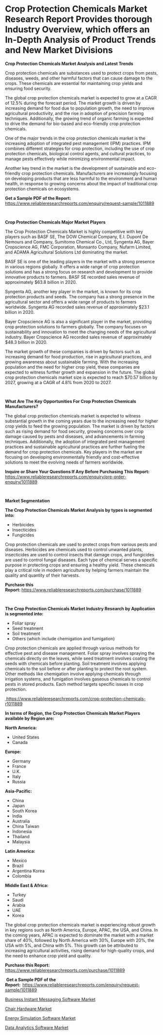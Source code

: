 <p><h1>Crop Protection Chemicals Market Research Report Provides thorough Industry Overview, which offers an In-Depth Analysis of Product Trends and New Market Divisions</h1></p><p><strong>Crop Protection Chemicals Market Analysis and Latest Trends</strong></p>
<p><p>Crop protection chemicals are substances used to protect crops from pests, diseases, weeds, and other harmful factors that can cause damage to the crops. These chemicals are essential for maintaining crop yields and ensuring food security.</p><p>The global crop protection chemicals market is expected to grow at a CAGR of 12.5% during the forecast period. The market growth is driven by increasing demand for food due to population growth, the need to improve agricultural productivity, and the rise in adoption of precision farming techniques. Additionally, the growing trend of organic farming is expected to drive the demand for bio-based and eco-friendly crop protection chemicals.</p><p>One of the major trends in the crop protection chemicals market is the increasing adoption of integrated pest management (IPM) practices. IPM combines different strategies for crop protection, including the use of crop protection chemicals, biological control agents, and cultural practices, to manage pests effectively while minimizing environmental impact.</p><p>Another key trend in the market is the development of sustainable and eco-friendly crop protection chemicals. Manufacturers are increasingly focusing on developing products that are less harmful to the environment and human health, in response to growing concerns about the impact of traditional crop protection chemicals on ecosystems.</p></p>
<p><strong>Get a Sample PDF of the Report:&nbsp;</strong> <a href="https://www.reliableresearchreports.com/enquiry/request-sample/1011889">https://www.reliableresearchreports.com/enquiry/request-sample/1011889</a></p>
<p>&nbsp;</p>
<p><strong>Crop Protection Chemicals Major Market Players</strong></p>
<p><p>The Crop Protection Chemicals Market is highly competitive with key players such as BASF SE, The DOW Chemical Company, E.I. Dupont De Nemours and Company, Sumitomo Chemical Co., Ltd, Syngenta AG, Bayer Cropscience AG, FMC Corporation, Monsanto Company, Nufarm Limited, and ADAMA Agricultural Solutions Ltd dominating the market.</p><p>BASF SE is one of the leading players in the market with a strong presence in various regions globally. It offers a wide range of crop protection solutions and has a strong focus on research and development to provide innovative products to farmers. BASF SE recorded sales revenue of approximately $63.8 billion in 2020.</p><p>Syngenta AG, another key player in the market, is known for its crop protection products and seeds. The company has a strong presence in the agricultural sector and offers a wide range of products to farmers worldwide. Syngenta AG recorded sales revenue of approximately $23.1 billion in 2020.</p><p>Bayer Cropscience AG is also a significant player in the market, providing crop protection solutions to farmers globally. The company focuses on sustainability and innovation to meet the changing needs of the agricultural industry. Bayer Cropscience AG recorded sales revenue of approximately $48.3 billion in 2020.</p><p>The market growth of these companies is driven by factors such as increasing demand for food production, rise in agricultural practices, and growing awareness about sustainable farming. With the increasing population and the need for higher crop yield, these companies are expected to witness further growth and expansion in the future. The global crop protection chemicals market size is expected to reach $70.57 billion by 2027, growing at a CAGR of 4.8% from 2020 to 2027.</p></p>
<p>&nbsp;</p>
<p><strong>What Are The Key Opportunities For Crop Protection Chemicals Manufacturers?</strong></p>
<p><p>The global crop protection chemicals market is expected to witness substantial growth in the coming years due to the increasing need for higher crop yields to feed the growing population. The market is driven by factors such as rising demand for food security, growing concerns over crop damage caused by pests and diseases, and advancements in farming techniques. Additionally, the adoption of integrated pest management practices and sustainable agricultural practices are further fueling the demand for crop protection chemicals. Key players in the market are focusing on developing environmentally friendly and cost-effective solutions to meet the evolving needs of farmers worldwide.</p></p>
<p><strong>Inquire or Share Your Questions If Any Before Purchasing This Report:</strong> <a href="https://www.reliableresearchreports.com/enquiry/pre-order-enquiry/1011889">https://www.reliableresearchreports.com/enquiry/pre-order-enquiry/1011889</a></p>
<p>&nbsp;</p>
<p><strong>Market Segmentation</strong></p>
<p><strong>The Crop Protection Chemicals Market Analysis by types is segmented into:</strong></p>
<p><ul><li>Herbicides</li><li>Insecticides</li><li>Fungicides</li></ul></p>
<p><p>Crop protection chemicals are used to protect crops from various pests and diseases. Herbicides are chemicals used to control unwanted plants, insecticides are used to control insects that damage crops, and fungicides are used to control fungal diseases. Each type of chemical serves a specific purpose in protecting crops and ensuring a healthy yield. These chemicals play a critical role in modern agriculture by helping farmers maintain the quality and quantity of their harvests.</p></p>
<p><strong>Purchase this Report:&nbsp;</strong><a href="https://www.reliableresearchreports.com/purchase/1011889">https://www.reliableresearchreports.com/purchase/1011889</a></p>
<p>&nbsp;</p>
<p><strong>The Crop Protection Chemicals Market Industry Research by Application is segmented into:</strong></p>
<p><ul><li>Foliar spray</li><li>Seed treatment</li><li>Soil treatment</li><li>Others (which include chemigation and fumigation)</li></ul></p>
<p><p>Crop protection chemicals are applied through various methods for effective pest and disease management. Foliar spray involves spraying the chemicals directly on the leaves, while seed treatment involves coating the seeds with chemicals before planting. Soil treatment involves applying chemicals to the soil before or after planting to protect the root system. Other methods like chemigation involve applying chemicals through irrigation systems, and fumigation involves gaseous chemicals to control pests in stored products. Each method targets specific issues in crop protection.</p></p>
<p><a href="https://www.reliableresearchreports.com/crop-protection-chemicals-r1011889">&nbsp;https://www.reliableresearchreports.com/crop-protection-chemicals-r1011889</a></p>
<p><strong>In terms of Region, the Crop Protection Chemicals Market Players available by Region are:</strong></p>
<p>
    <p> <strong> North America: </strong>
        <ul>
            <li>United States</li>
            <li>Canada</li>
        </ul>
        </p> 
    <p> <strong> Europe: </strong>
        <ul>
            <li>Germany</li>
            <li>France</li>
            <li>U.K.</li>
            <li>Italy</li>
            <li>Russia</li>
        </ul>
        </p> 
    <p> <strong> Asia-Pacific: </strong>
        <ul>
            <li>China</li>
            <li>Japan</li>
            <li>South Korea</li>
            <li>India</li>
            <li>Australia</li>
            <li>China Taiwan</li>
            <li>Indonesia</li>
            <li>Thailand</li>
            <li>Malaysia</li>
        </ul>
        </p> 
    <p> <strong> Latin America: </strong>
        <ul>
            <li>Mexico</li>
            <li>Brazil</li>
            <li>Argentina Korea</li>
            <li>Colombia</li>
        </ul>
        </p> 
    <p> <strong> Middle East & Africa: </strong>
        <ul>
            <li>Turkey</li>
            <li>Saudi</li>
            <li>Arabia</li>
            <li>UAE</li>
            <li>Korea</li>
        </ul>
    </p>
    </p>
<p><p>The global crop protection chemicals market is experiencing robust growth in key regions such as North America, Europe, APAC, the USA, and China. In the coming years, APAC is expected to dominate the market with a market share of 40%, followed by North America with 30%, Europe with 20%, the USA with 5%, and China with 5%. This growth can be attributed to increasing agricultural activities, rising demand for high-quality crops, and the need to enhance crop yield and quality.</p></p>
<p><strong>Purchase this Report: </strong><a href="https://www.reliableresearchreports.com/purchase/1011889">https://www.reliableresearchreports.com/purchase/1011889</a></p>
<p>&nbsp;<strong>Get a Sample PDF of the Report:&nbsp;&nbsp;</strong><a href="https://www.reliableresearchreports.com/enquiry/request-sample/1011889">https://www.reliableresearchreports.com/enquiry/request-sample/1011889</a></p>
<p><strong></strong></p>
<p><p><a href="https://github.com/Hazelklievgspy6vdcsmu106w/Market-Research-Report-List-2/blob/main/business-instant-messaging-software-market.md">Business Instant Messaging Software Market</a></p><p><a href="https://www.linkedin.com/pulse/chair-hardware-market-analysis-sze-forecasted-period-from-2024-0jbbc?trackingId=yDO7Q50zZrkJHk6aoaFHcQ%3D%3D">Chair Hardware Market</a></p><p><a href="https://www.linkedin.com/pulse/energy-simulation-software-market-share-evolution-growth-trends-bgzfc?trackingId=rCFVJxHKTx93Jp0gof%2BnNQ%3D%3D">Energy Simulation Software Market</a></p><p><a href="https://github.com/lubmix/Market-Research-Report-List-2/blob/main/data-analytics-software-market.md">Data Analytics Software Market</a></p></p>